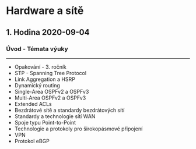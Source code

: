 # Hardware a sítě

## 1. Hodina 2020-09-04

### Úvod - Témata výuky
___
- Opakování - 3. ročník
- STP - Spanning Tree Protocol
- Link Aggregation a HSRP
- Dynamický routing
- Single-Area OSPFv2 a OSPFv3
- Multi-Area OSPFv2 a OSPFv3
- Extended ACLs
- Bezdrátové sítě a standardy bezdrátových sítí
- Standardy a technologie sítí WAN
- Spoje typu Point-to-Point
- Technologie a protokoly pro širokopásmové připojení
- VPN
- Protokol eBGP